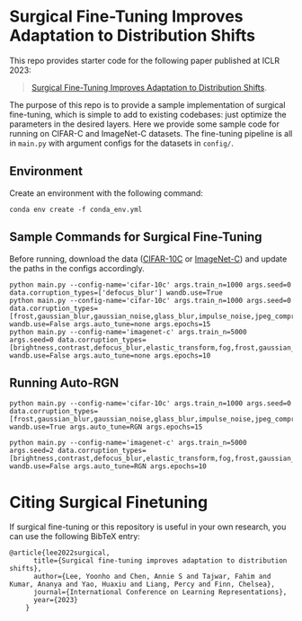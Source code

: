 # Surgical Fine-Tuning Improves Adaptation to Distribution Shifts

This repo provides starter code for the following paper published at ICLR 2023: 
> [Surgical Fine-Tuning Improves Adaptation to Distribution Shifts](https://openreview.net/pdf?id=APuPRxjHvZ).

The purpose of this repo is to provide a sample implementation of surgical fine-tuning, which is simple to add to existing codebases: just optimize the parameters in the desired layers. Here we provide some sample code for running on CIFAR-C and ImageNet-C datasets.
The fine-tuning pipeline is all in `main.py` with argument configs for the datasets in `config/`.

## Environment

Create an environment with the following command:
```
conda env create -f conda_env.yml
```


## **Sample Commands for Surgical Fine-Tuning**

Before running, download the data ([CIFAR-10C](https://zenodo.org/record/2535967) or [ImageNet-C](https://zenodo.org/record/2235448)) and update the paths in the configs accordingly.

```
python main.py --config-name='cifar-10c' args.train_n=1000 args.seed=0 data.corruption_types=['defocus_blur'] wandb.use=True
python main.py --config-name='cifar-10c' args.train_n=1000 args.seed=0 data.corruption_types=[frost,gaussian_blur,gaussian_noise,glass_blur,impulse_noise,jpeg_compression,motion_blur,pixelate,saturate,shot_noise,snow,spatter,speckle_noise,zoom_blur] wandb.use=False args.auto_tune=none args.epochs=15 
python main.py --config-name='imagenet-c' args.train_n=5000 args.seed=0 data.corruption_types=[brightness,contrast,defocus_blur,elastic_transform,fog,frost,gaussian_noise,glass_blur,impulse_noise,jpeg_compression,motion_blur,pixelate,shot_noise,snow,zoom_blur] wandb.use=False args.auto_tune=none args.epochs=10
```

## Running Auto-RGN
```
python main.py --config-name='cifar-10c' args.train_n=1000 args.seed=0 data.corruption_types=[frost,gaussian_blur,gaussian_noise,glass_blur,impulse_noise,jpeg_compression,motion_blur,pixelate,saturate,shot_noise,snow,spatter,speckle_noise,zoom_blur]  wandb.use=True args.auto_tune=RGN args.epochs=15

python main.py --config-name='imagenet-c' args.train_n=5000 args.seed=2 data.corruption_types=[brightness,contrast,defocus_blur,elastic_transform,fog,frost,gaussian_noise,glass_blur,impulse_noise,jpeg_compression,motion_blur,pixelate,shot_noise,snow,zoom_blur] wandb.use=False args.auto_tune=RGN args.epochs=10

```

# Citing Surgical Finetuning
If surgical fine-tuning or this repository is useful in your own research, you can use the following BibTeX entry:

    @article{lee2022surgical,
          title={Surgical fine-tuning improves adaptation to distribution shifts},
          author={Lee, Yoonho and Chen, Annie S and Tajwar, Fahim and Kumar, Ananya and Yao, Huaxiu and Liang, Percy and Finn, Chelsea},
          journal={International Conference on Learning Representations},
          year={2023}
        }


